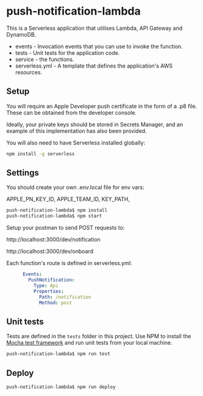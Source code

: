 # push-notification-lambda

This is a Serverless application that utilises Lambda, API Gateway and DynamoDB.

- events - Invocation events that you can use to invoke the function.
- tests - Unit tests for the application code.
- service - the functions.
- serverless.yml - A template that defines the application's AWS resources.

## Setup

You will require an Apple Developer push certificate in the form of a .p8 file. These can be obtained from the developer console.

Ideally, your private keys should be stored in Secrets Manager, and an example of this implementation has also been provided.

You will also need to have Serverless installed globally:

```bash
npm install -g serverless
```

## Settings

You should create your own .env.local file for env vars:

APPLE_PN_KEY_ID, 
APPLE_TEAM_ID, 
KEY_PATH, 


```bash
push-notification-lambda$ npm install
push-notification-lambda$ npm start
```

Setup your postman to send POST requests to:

http://localhost:3000/dev/notification

http://localhost:3000/dev/onboard

Each function's route is defined in serverless.yml:

```yaml
      Events:
        PushNotification:
          Type: Api
          Properties:
            Path: /notification
            Method: post
```

## Unit tests

Tests are defined in the `tests` folder in this project. Use NPM to install the [Mocha test framework](https://mochajs.org/) and run unit tests from your local machine.

```bash
push-notification-lambda$ npm run test
```

## Deploy

```bash
push-notification-lambda$ npm run deploy
```